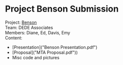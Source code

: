 # Project Benson Submission

Project:  [Benson](https://github.com/thisismetis/sf18_ds9/tree/master/projects/01-benson)  
Team:     DEDE Associates  
Members:  Diane, Ed, Davis, Emy  
Content:  
  - [Presentation]("Benson Presentation.pdf")
  - [Proposal]("MTA Proposal.pdf"))
  - Misc code and pictures

 